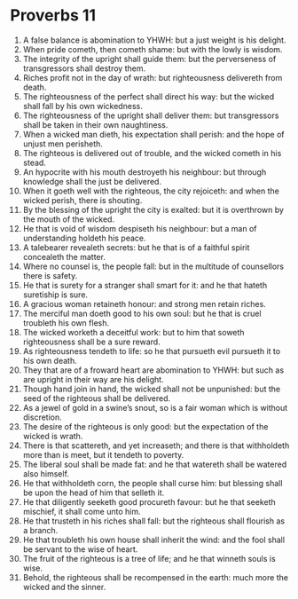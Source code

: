 ﻿# Proverbs 11
1. A false balance is abomination to YHWH: but a just weight is his delight. 
2. When pride cometh, then cometh shame: but with the lowly is wisdom. 
3. The integrity of the upright shall guide them: but the perverseness of transgressors shall destroy them. 
4. Riches profit not in the day of wrath: but righteousness delivereth from death. 
5. The righteousness of the perfect shall direct his way: but the wicked shall fall by his own wickedness. 
6. The righteousness of the upright shall deliver them: but transgressors shall be taken in their own naughtiness. 
7. When a wicked man dieth, his expectation shall perish: and the hope of unjust men perisheth. 
8. The righteous is delivered out of trouble, and the wicked cometh in his stead. 
9. An hypocrite with his mouth destroyeth his neighbour: but through knowledge shall the just be delivered. 
10. When it goeth well with the righteous, the city rejoiceth: and when the wicked perish, there is shouting. 
11. By the blessing of the upright the city is exalted: but it is overthrown by the mouth of the wicked. 
12. He that is void of wisdom despiseth his neighbour: but a man of understanding holdeth his peace. 
13. A talebearer revealeth secrets: but he that is of a faithful spirit concealeth the matter. 
14. Where no counsel is, the people fall: but in the multitude of counsellors there is safety. 
15. He that is surety for a stranger shall smart for it: and he that hateth suretiship is sure. 
16. A gracious woman retaineth honour: and strong men retain riches. 
17. The merciful man doeth good to his own soul: but he that is cruel troubleth his own flesh. 
18. The wicked worketh a deceitful work: but to him that soweth righteousness shall be a sure reward. 
19. As righteousness tendeth to life: so he that pursueth evil pursueth it to his own death. 
20. They that are of a froward heart are abomination to YHWH: but such as are upright in their way are his delight. 
21. Though hand join in hand, the wicked shall not be unpunished: but the seed of the righteous shall be delivered. 
22. As a jewel of gold in a swine’s snout, so is a fair woman which is without discretion. 
23. The desire of the righteous is only good: but the expectation of the wicked is wrath. 
24. There is that scattereth, and yet increaseth; and there is that withholdeth more than is meet, but it tendeth to poverty. 
25. The liberal soul shall be made fat: and he that watereth shall be watered also himself. 
26. He that withholdeth corn, the people shall curse him: but blessing shall be upon the head of him that selleth it. 
27. He that diligently seeketh good procureth favour: but he that seeketh mischief, it shall come unto him. 
28. He that trusteth in his riches shall fall: but the righteous shall flourish as a branch. 
29. He that troubleth his own house shall inherit the wind: and the fool shall be servant to the wise of heart. 
30. The fruit of the righteous is a tree of life; and he that winneth souls is wise. 
31. Behold, the righteous shall be recompensed in the earth: much more the wicked and the sinner. 
